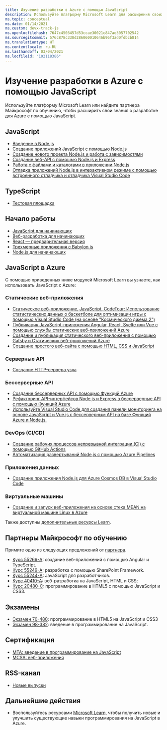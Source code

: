 ```yaml
---
title: Изучение разработки в Azure с помощью JavaScript
description: Используйте платформу Microsoft Learn для расширения своих знаний о разработке для Azure с помощью JavaScript.
ms.topic: conceptual
ms.date: 01/14/2021
ms.custom: devx-track-js
ms.openlocfilehash: 7647c4503457d53ccae30021c847ae3057702542
ms.sourcegitcommit: 576c878c338d286060010646b96f3ad0fdbcb814
ms.translationtype: HT
ms.contentlocale: ru-RU
ms.lasthandoff: 03/04/2021
ms.locfileid: "102118386"
---
```

# <a name="learn-to-develop-with-azure-and-javascript"></a>Изучение разработки в Azure с помощью JavaScript 

Используйте платформу Microsoft Learn или найдите партнера Майкрософт по обучению, чтобы расширить свои знания о разработке для Azure с помощью JavaScript.

## <a name="javascript"></a>JavaScript

* [Введение в Node.js](/learn/modules/intro-to-nodejs/)
* [Создание приложений JavaScript с помощью Node.js](/learn/paths/build-javascript-applications-nodejs/)
* [Создание нового проекта Node.js и работа с зависимостями](/learn/modules/create-nodejs-project-dependencies/)
* [Создание веб-API с помощью Node.js и Express](/learn/modules/build-web-api-nodejs-express/) 
* [Работа с файлами и каталогами в приложении Node.js](/learn/modules/nodejs-files/)
* [Отладка приложений Node.js в интерактивном режиме с помощью встроенного отладчика и отладчика Visual Studio Code](/learn/modules/debug-nodejs/)

## <a name="typescript"></a>TypeScript

* [Тестовая площадка](https://www.typescriptlang.org/play)

## <a name="getting-started"></a>Начало работы

* [JavaScript для начинающих](https://techcommunity.microsoft.com/t5/apps-on-azure/learn-javascript-with-this-series-of-videos-for-beginners/ba-p/1764635)
* [Веб-разработка для начинающих](https://github.com/microsoft/Web-Dev-For-Beginners)
* [React — предварительная версия](https://github.com/geektrainer/learn-react)
* [Трехмерные приложения с Babylon.js](https://techcommunity.microsoft.com/t5/apps-on-azure/a-first-introduction-to-building-3d-applications-with-javascript/ba-p/1877650)
* [Node.js для начинающих](https://techcommunity.microsoft.com/t5/apps-on-azure/learn-node-js-with-this-series-of-short-videos-for-beginners/ba-p/1771830)

## <a name="javascript-on-azure"></a>JavaScript в Azure

С помощью приведенных ниже модулей Microsoft Learn вы узнаете, как использовать JavaScript с Azure:

### <a name="static-web-apps"></a>Статические веб-приложения

* [Статическое веб-приложение, JavaScript, CodeTour: Использование статистических данных о баскетболе для оптимизации игры с помощью Visual Studio Code (на основе "Космического джема 2")](/learn/paths/optimize-basketball-games-with-machine-learning/)
* [Публикация JavaScript-приложения Angular, React, Svelte или Vue с помощью службы статических веб-приложений Azure](/learn/modules/publish-app-service-static-web-app-api/)
* [Создание и публикация статического веб-приложения с помощью Gatsby и Статических веб-приложений Azure](/learn/modules/create-deploy-static-webapp-gatsby-app-service/)
* [Создание простого веб-сайта с помощью HTML, CSS и JavaScript](/learn/modules/build-simple-website/)

### <a name="server-apis"></a>Серверные API

* [Создание HTTP-сервера узла](/learn/modules/build-web-api-nodejs-express/)

### <a name="serverless-apis"></a>Бессерверные API

* [Создание бессерверных API с помощью Функций Azure](/learn/modules/build-api-azure-functions/)
* [Рефакторинг API-интерфейсов Node.js и Express в бессерверные API с помощью Функций Azure](/learn/modules/shift-nodejs-express-apis-serverless/)
* [Используйте Visual Studio Code для создания панели мониторинга на основе JavaScript и Vue.js с бессерверным API на базе Функций Azure и Node.js.](/learn/modules/build-api-azure-functions)

### <a name="devops-cicd"></a>DevOps (CI/CD)

* [Создание рабочих процессов непрерывной интеграции (CI) с помощью GitHub Actions](/learn/modules/github-actions-ci/)
* [Автоматизация развертываний Node.js с помощью Azure Pipelines](/learn/modules/deploy-nodejs/)

### <a name="data-apps"></a>Приложения данных

* [Создание приложения Node.js для Azure Cosmos DB в Visual Studio Code](/learn/modules/build-node-cosmos-app-vscode/)

### <a name="virtual-machines"></a>Виртуальные машины
* [Создание и запуск веб-приложения на основе стека MEAN на виртуальной машине Linux в Azure](/learn/modules/build-a-web-app-with-mean-on-a-linux-vm/)

Также доступны [дополнительные ресурсы Learn](/search/?category=Learn&terms=JavaScript).

## <a name="microsoft-learning-partners"></a>Партнеры Майкрософт по обучению

Примите одно из следующих предложений от [партнера](/learn/certifications/partners).

* [Курс 55266-A](/learn/certifications/courses/55266): создание веб-приложений с помощью Angular и TypeScript.
* [Курс 55249-A](/learn/certifications/courses/55249): разработка с помощью SharePoint Framework.
* [Курс 55244-A](/learn/certifications/courses/55244): JavaScript для разработчиков.
* [Курс 40410-A](/learn/certifications/courses/40410): веб-разработка на JavaScript, HTML и CSS;
* [Курс 20480-C](/learn/certifications/courses/20480): программирование в HTML5 с помощью JavaScript и CSS3.

## <a name="exams"></a>Экзамены

* [Экзамен 70-480](/learn/certifications/exams/70-480): программирование в HTML5 на JavaScript и CSS3
* [Экзамен 98-382](/learn/certifications/exams/98-382): введение в программирование на JavaScript.

## <a name="certifications"></a>Сертификация

* [MTA: введение в программирование на JavaScript](/learn/certifications/mta-introduction-to-programming-using-javascript)
* [MCSA: веб-приложения](/learn/certifications/mcsa-web-applications-certification)

## <a name="rss-feed"></a>RSS-канал

* [Новые выпуски](https://aka.ms/mslearn-rss)

## <a name="next-steps"></a>Дальнейшие действия

* Воспользуйтесь ресурсами [Microsoft Learn](/learn/), чтобы получить новые и улучшить существующие навыки программирования на JavaScript в Azure.